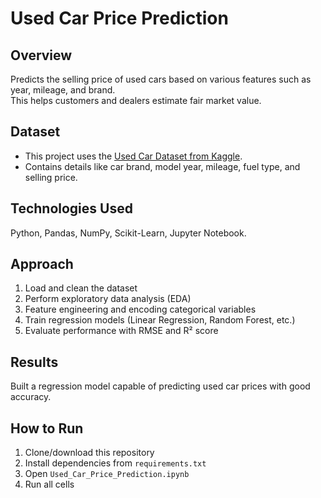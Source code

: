 # Used Car Price Prediction

## Overview
Predicts the selling price of used cars based on various features such as year, mileage, and brand.  
This helps customers and dealers estimate fair market value.

## Dataset
- This project uses the [Used Car Dataset from Kaggle](https://www.kaggle.com/avikasliwal/used-cars-price-prediction).
- Contains details like car brand, model year, mileage, fuel type, and selling price.

## Technologies Used
Python, Pandas, NumPy, Scikit-Learn, Jupyter Notebook.

## Approach
1. Load and clean the dataset  
2. Perform exploratory data analysis (EDA)  
3. Feature engineering and encoding categorical variables  
4. Train regression models (Linear Regression, Random Forest, etc.)  
5. Evaluate performance with RMSE and R² score  

## Results
Built a regression model capable of predicting used car prices with good accuracy.

## How to Run
1. Clone/download this repository  
2. Install dependencies from `requirements.txt`  
3. Open `Used_Car_Price_Prediction.ipynb`  
4. Run all cells
